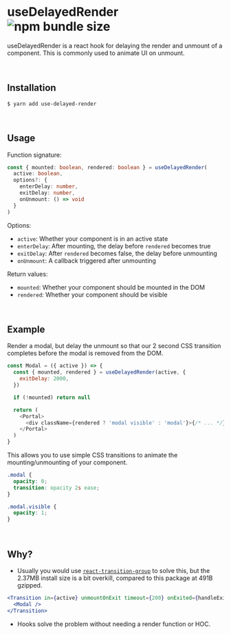 # useDelayedRender ![npm bundle size](https://img.shields.io/bundlephobia/minzip/use-delayed-render)

useDelayedRender is a react hook for delaying the render and unmount of a component. This is commonly used to animate UI on unmount.

<br />

## Installation

```
$ yarn add use-delayed-render
```

<br />

## Usage

Function signature:

```ts
const { mounted: boolean, rendered: boolean } = useDelayedRender(
  active: boolean,
  options?: {
    enterDelay: number,
    exitDelay: number,
    onUnmount: () => void
  }
)
```

Options:

- `active`: Whether your component is in an active state
- `enterDelay`: After mounting, the delay before `rendered` becomes true
- `exitDelay`: After `rendered` becomes false, the delay before unmounting
- `onUnmount`: A callback triggered after unmounting

Return values:

- `mounted`: Whether your component should be mounted in the DOM
- `rendered`: Whether your component should be visible

<br />

## Example

Render a modal, but delay the unmount so that our 2 second CSS transition completes before the modal is removed from the DOM.

```js
const Modal = ({ active }) => {
  const { mounted, rendered } = useDelayedRender(active, {
    exitDelay: 2000,
  })

  if (!mounted) return null

  return (
    <Portal>
      <div className={rendered ? 'modal visible' : 'modal'}>{/* ... */}</div>
    </Portal>
  )
}
```

This allows you to use simple CSS transitions to animate the mounting/unmounting of your component.

```css
.modal {
  opacity: 0;
  transition: opacity 2s ease;
}

.modal.visible {
  opacity: 1;
}
```

<br />

## Why?

- Usually you would use [`react-transition-group`](https://github.com/reactjs/react-transition-group) to solve this, but the 2.37MB install size is a bit overkill, compared to this package at 491B gzipped.

```jsx
<Transition in={active} unmountOnExit timeout={200} onExited={handleExit}>
  <Modal />
</Transition>
```

- Hooks solve the problem without needing a render function or HOC.
